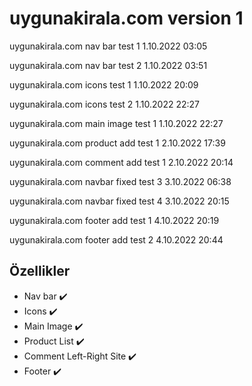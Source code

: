 

# uygunakirala.com version 1

uygunakirala.com nav bar test 1 1.10.2022 03:05

uygunakirala.com nav bar test 2 1.10.2022 03:51

uygunakirala.com icons test 1 1.10.2022 20:09

uygunakirala.com icons test 2 1.10.2022 22:27

uygunakirala.com main image test 1 1.10.2022 22:27

uygunakirala.com product add test 1 2.10.2022 17:39

uygunakirala.com comment add test 1 2.10.2022 20:14

uygunakirala.com navbar fixed test 3 3.10.2022 06:38

uygunakirala.com navbar fixed test 4 3.10.2022 20:15

uygunakirala.com footer add test 1 4.10.2022 20:19

uygunakirala.com footer add test 2 4.10.2022 20:44

## Özellikler

- Nav bar ✔️
- Icons ✔️
- Main Image ✔️
- Product List ✔️
- Comment Left-Right Site ✔️
- Footer ✔️

